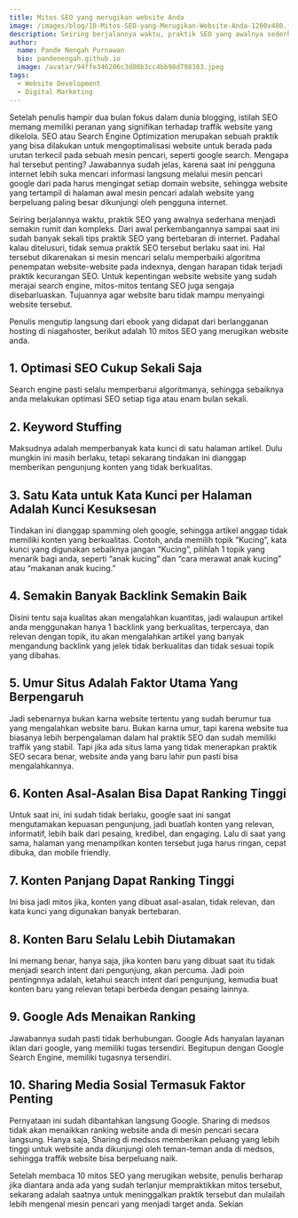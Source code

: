 ```yaml
---
title: Mitos SEO yang merugikan website Anda
image: /images/blog/10-Mitos-SEO-yang-Merugikan-Website-Anda-1200x480.jpg
description: Seiring berjalannya waktu, praktik SEO yang awalnya sederhana menjadi semakin rumit dan kompleks hingga menimbulkan banyak mitos yang berkembang.
author:
  name: Pande Nengah Purnawan
  bio: pandenengah.github.io 
  image: /avatar/94ffe346206c3d08b3cc4bb98d798383.jpeg
tags:
  - Website Development
  - Digital Marketing
---
```

Setelah penulis hampir dua bulan fokus dalam dunia blogging, istilah SEO memang memiliki peranan yang signifikan terhadap traffik website yang dikelola. SEO atau Search Engine Optimization merupakan sebuah praktik yang bisa dilakukan untuk mengoptimalisasi website untuk berada pada urutan terkecil pada sebuah mesin pencari, seperti google search. Mengapa hal tersebut penting? Jawabannya sudah jelas, karena saat ini pengguna internet lebih suka mencari informasi langsung melalui mesin pencari google dari pada harus mengingat setiap domain website, sehingga website yang tertampil di halaman awal mesin pencari adalah website yang berpeluang paling besar dikunjungi oleh pengguna internet.

Seiring berjalannya waktu, praktik SEO yang awalnya sederhana menjadi semakin rumit dan kompleks. Dari awal perkembangannya sampai saat ini sudah banyak sekali tips praktik SEO yang bertebaran di internet. Padahal kalau ditelusuri, tidak semua praktik SEO tersebut berlaku saat ini. Hal tersebut dikarenakan si mesin mencari selalu memperbaiki algoritma penempatan website-website pada indexnya, dengan harapan tidak terjadi praktik kecurangan SEO. Untuk kepentingan website  website yang sudah merajai search engine, mitos-mitos tentang SEO juga sengaja disebarluaskan. Tujuannya agar website baru tidak mampu menyaingi website tersebut.

Penulis mengutip langsung dari ebook yang didapat dari berlangganan hosting di niagahoster, berikut adalah 10 mitos SEO yang merugikan website anda.

## 1. Optimasi SEO Cukup Sekali Saja
Search engine pasti selalu memperbarui algoritmanya, sehingga sebaiknya anda melakukan optimasi SEO setiap tiga atau enam bulan sekali.

## 2. Keyword Stuffing
Maksudnya adalah memperbanyak kata kunci di satu halaman artikel. Dulu mungkin ini masih berlaku, tetapi sekarang tindakan ini dianggap memberikan pengunjung konten yang tidak berkualitas.

## 3. Satu Kata untuk Kata Kunci per Halaman Adalah Kunci Kesuksesan
Tindakan ini dianggap spamming oleh google, sehingga artikel anggap tidak memiliki konten yang berkualitas. Contoh, anda memilih topik “Kucing”, kata kunci yang digunakan sebaiknya jangan “Kucing”, pilihlah 1 topik yang menarik bagi anda, seperti “anak kucing” dan “cara merawat anak kucing” atau “makanan anak kucing.”

## 4. Semakin Banyak Backlink Semakin Baik
Disini tentu saja kualitas akan mengalahkan kuantitas, jadi walaupun artikel anda menggunakan hanya 1 backlink yang berkualitas, terpercaya, dan relevan dengan topik, itu akan mengalahkan artikel yang banyak mengandung backlink yang jelek tidak berkualitas dan tidak sesuai topik yang dibahas.

## 5. Umur Situs Adalah Faktor Utama Yang Berpengaruh
Jadi sebenarnya bukan karna website tertentu yang sudah berumur tua yang mengalahkan website baru. Bukan karna umur, tapi karena website tua biasanya lebih berpengalaman dalam hal praktik SEO dan sudah memiliki traffik yang stabil. Tapi jika ada situs lama yang tidak menerapkan praktik SEO secara benar, website anda yang baru lahir pun pasti bisa mengalahkannya.

## 6. Konten Asal-Asalan Bisa Dapat Ranking Tinggi
Untuk saat ini, ini sudah tidak berlaku, google saat ini sangat mengutamakan kepuasan pengunjung, jadi buatlah konten yang relevan, informatif, lebih baik dari pesaing, kredibel, dan engaging. Lalu di saat yang sama, halaman yang menampilkan konten tersebut juga harus ringan, cepat dibuka, dan mobile friendly.

## 7. Konten Panjang Dapat Ranking Tinggi
Ini bisa jadi mitos jika, konten yang dibuat asal-asalan, tidak relevan, dan kata kunci yang digunakan banyak bertebaran.

## 8. Konten Baru Selalu Lebih Diutamakan
Ini memang benar, hanya saja, jika konten baru yang dibuat saat itu tidak menjadi search intent dari pengunjung, akan percuma. Jadi poin pentingnnya adalah, ketahui search intent dari pengunjung, kemudia buat konten baru yang relevan tetapi berbeda dengan pesaing lainnya.

## 9. Google Ads Menaikan Ranking
Jawabannya sudah pasti tidak berhubungan. Google Ads hanyalan layanan iklan dari google, yang memiliki tugas tersendiri. Begitupun dengan Google Search Engine, memiliki tugasnya tersendiri.

## 10. Sharing Media Sosial Termasuk Faktor Penting
Pernyataan ini sudah dibantahkan langsung Google. Sharing di medsos tidak akan menaikkan ranking website anda di mesin pencari secara langsung. Hanya saja, Sharing di medsos memberikan peluang yang lebih tinggi untuk website anda dikunjungi oleh teman-teman anda di medsos, sehingga traffik website bisa berpeluang naik.

Setelah membaca 10 mitos SEO yang merugikan website, penulis berharap jika diantara anda ada yang sudah terlanjur mempraktikkan mitos tersebut, sekarang adalah saatnya untuk meninggalkan praktik tersebut dan mulailah lebih mengenal mesin pencari yang menjadi target anda. Sekian


